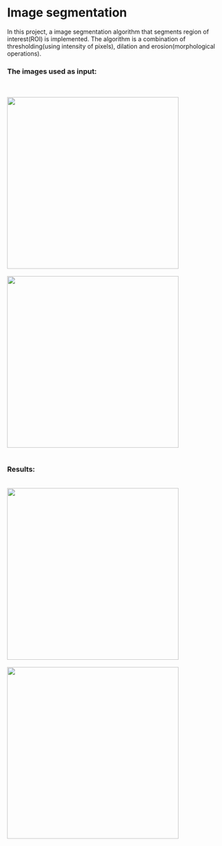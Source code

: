 <h1>Image segmentation</h1>

In this project, a image segmentation algorithm that segments region of interest(ROI) is implemented. The algorithm is a combination of thresholding(using intensity of pixels), dilation and erosion(morphological operations).
<br>

<h3>The images used as input:</h3>
<br>
<br><img width="400" height="400" src="./results/flower.png"><br>
<br><img width="400" height="400" src="./results/statue.png"><br>
<br>
<h3>Results:</h3>
<br><img width="400" height="400" src="./results/flower_result.png"><br>
<br><img width="400" height="400" src="./results/statue_result.png"><br>
